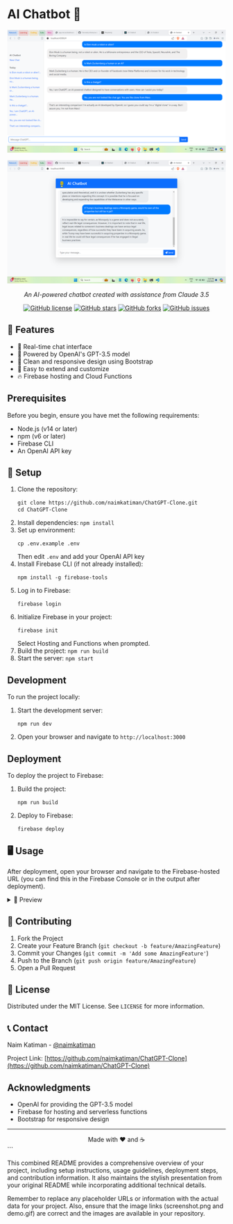 # AI Chatbot 🤖

<div align="center">

![AI Chatbot Screenshot](https://raw.githubusercontent.com/naimkatiman/ChatGPT-Clone/v3/screenshot.png)

![AI Chatbot Screenshot](https://raw.githubusercontent.com/naimkatiman/ChatGPT-Clone/v3/screenshot1.png)


*An AI-powered chatbot created with assistance from Claude 3.5*

[![GitHub license](https://img.shields.io/github/license/naimkatiman/ChatGPT-Clone)](https://github.com/naimkatiman/ChatGPT-Clone/blob/v3/LICENSE)
[![GitHub stars](https://img.shields.io/github/stars/naimkatiman/ChatGPT-Clone)](https://github.com/naimkatiman/ChatGPT-Clone/stargazers)
[![GitHub forks](https://img.shields.io/github/forks/naimkatiman/ChatGPT-Clone)](https://github.com/naimkatiman/ChatGPT-Clone/network)
[![GitHub issues](https://img.shields.io/github/issues/naimkatiman/ChatGPT-Clone)](https://github.com/naimkatiman/ChatGPT-Clone/issues)

</div>

## 🌟 Features

- 💬 Real-time chat interface
- 🧠 Powered by OpenAI's GPT-3.5 model
- 🎨 Clean and responsive design using Bootstrap
- 🔄 Easy to extend and customize
- 🔥 Firebase hosting and Cloud Functions

## Prerequisites

Before you begin, ensure you have met the following requirements:
- Node.js (v14 or later)
- npm (v6 or later)
- Firebase CLI
- An OpenAI API key

## 🚀 Setup

1. Clone the repository: 
   ```
   git clone https://github.com/naimkatiman/ChatGPT-Clone.git
   cd ChatGPT-Clone
   ```
2. Install dependencies: `npm install`
3. Set up environment: 
   ```
   cp .env.example .env
   ```
   Then edit `.env` and add your OpenAI API key
4. Install Firebase CLI (if not already installed):
   ```
   npm install -g firebase-tools
   ```
5. Log in to Firebase:
   ```
   firebase login
   ```
6. Initialize Firebase in your project:
   ```
   firebase init
   ```
   Select Hosting and Functions when prompted.
7. Build the project: `npm run build`
8. Start the server: `npm start`

## Development

To run the project locally:

1. Start the development server:
   ```
   npm run dev
   ```
2. Open your browser and navigate to `http://localhost:3000`

## Deployment

To deploy the project to Firebase:

1. Build the project:
   ```
   npm run build
   ```
2. Deploy to Firebase:
   ```
   firebase deploy
   ```

## 🖥️ Usage

After deployment, open your browser and navigate to the Firebase-hosted URL (you can find this in the Firebase Console or in the output after deployment).

<details>
<summary>👀 Preview</summary>
<br>

![AI Chatbot Demo](https://raw.githubusercontent.com/naimkatiman/ChatGPT-Clone/v3/demo.gif)

</details>

## 🤝 Contributing

1. Fork the Project
2. Create your Feature Branch (`git checkout -b feature/AmazingFeature`)
3. Commit your Changes (`git commit -m 'Add some AmazingFeature'`)
4. Push to the Branch (`git push origin feature/AmazingFeature`)
5. Open a Pull Request

## 📜 License

Distributed under the MIT License. See `LICENSE` for more information.

## 📞 Contact

Naim Katiman - [@naimkatiman](https://twitter.com/naimkatiman)

Project Link: [https://github.com/naimkatiman/ChatGPT-Clone](https://github.com/naimkatiman/ChatGPT-Clone)

## Acknowledgments

- OpenAI for providing the GPT-3.5 model
- Firebase for hosting and serverless functions
- Bootstrap for responsive design

---

<div align="center">
Made with ❤️ and ☕
</div>
```

This combined README provides a comprehensive overview of your project, including setup instructions, usage guidelines, deployment steps, and contribution information. It also maintains the stylish presentation from your original README while incorporating additional technical details.

Remember to replace any placeholder URLs or information with the actual data for your project. Also, ensure that the image links (screenshot.png and demo.gif) are correct and the images are available in your repository.
